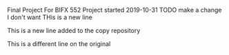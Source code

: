 Final Project For BIFX 552
Project started 2019-10-31
TODO make a change I don't want
THis is a new line


This is a new line added to the copy repository

This is a different line on the original 
